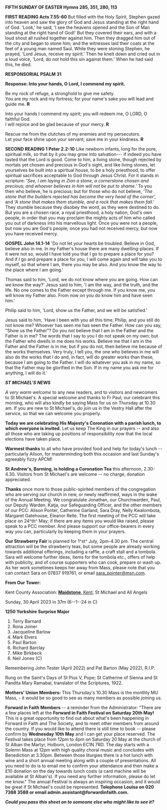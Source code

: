 **FIFTH SUNDAY OF EASTER Hymns 285, 351, 280, 113**

**FIRST READING Acts 7.55-60** But filled with the Holy Spirit, Stephen
gazed into heaven and saw the glory of God and Jesus standing at the
right hand of God. 'Look,' he said, 'I see the heavens opened and the
Son of Man standing at the right hand of God!' But they covered their
ears, and with a loud shout all rushed together against him. Then they
dragged him out of the city and began to stone him; and the witnesses
laid their coats at the feet of a young man named Saul. While they were
stoning Stephen, he prayed, 'Lord Jesus, receive my spirit.' Then he
knelt down and cried out in a loud voice, 'Lord, do not hold this sin
against them.' When he had said this, he died.

**RESPONSORIAL PSALM 31**

**Response: Into your hands, O Lord, I commend my spirit.**

Be my rock of refuge, a stronghold to give me safety.  
You are my rock and my fortress; for your name's sake you will lead and guide me. **R**  

Into your hands I commend my spirit; you will redeem me, O LORD, O faithful God.  
I will rejoice and be glad because of your mercy. **R**

Rescue me from the clutches of my enemies and my persecutors.  
Let your face shine upon your servant; save me in your kindness. **R**

**SECOND READING 1 Peter 2.2-10** Like newborn infants, long for the
pure, spiritual milk, so that by it you may grow into salvation--- if
indeed you have tasted that the Lord is good. Come to him, a living
stone, though rejected by mortals yet chosen and precious in God's
sight, and like living stones, let yourselves be built into a spiritual
house, to be a holy priesthood, to offer spiritual sacrifices acceptable
to God through Jesus Christ. For it stands in scripture: *'See, I am
laying in Zion a stone, a cornerstone chosen and precious; and whoever
believes in him will not be put to shame.'* To you then who believe, he
is precious; but for those who do not believe, *'The stone that the
builders rejected has become the very head of the corner',* and *'A
stone that makes them stumble, and a rock that makes them fall.'* They
stumble because they disobey the word, as they were destined to do. But
you are a chosen race, a royal priesthood, a holy nation, God's own
people, in order that you may proclaim the mighty acts of him who called
you out of darkness into his marvellous light. Once you were not a
people, but now you are God's people; once you had not received mercy,
but now you have received mercy.

**GOSPEL John 14.1-14** 'Do not let your hearts be troubled. Believe in
God, believe also in me. In my Father's house there are many
dwelling-places. If it were not so, would I have told you that I go to
prepare a place for you? And if I go and prepare a place for you, I will
come again and will take you to myself, so that where I am, there you
may be also. And you know the way to the place where I am going.'

Thomas said to him, 'Lord, we do not know where you are going. How can
we know the way?' Jesus said to him, 'I am the way, and the truth, and
the life. No one comes to the Father except through me. If you know me,
you will know my Father also. From now on you do know him and have seen
him.'

Philip said to him, 'Lord, show us the Father, and we will be
satisfied.'

Jesus said to him, 'Have I been with you all this time, Philip, and you
still do not know me? Whoever has seen me has seen the Father. How can
you say, "Show us the Father"? Do you not believe that I am in the
Father and the Father is in me? The words that I say to you I do not
speak on my own; but the Father who dwells in me does his works. Believe
me that I am in the Father and the Father is in me; but if you do not,
then believe me because of the works themselves. Very truly, I tell you,
the one who believes in me will also do the works that I do and, in
fact, will do greater works than these, because I am going to the
Father. I will do whatever you ask in my name, so that the Father may be
glorified in the Son. If in my name you ask me for anything, I will do
it.\'

***ST MICHAEL\'S NEWS***

*A very warm welcome* to any new readers, and to visitors and newcomers
to St Michael\'s. A special welcome and thanks to Fr Paul, our celebrant
this morning, who will also kindly be saying Mass for us on Thursday at
10.30 am. If you are new to St Michael\'s, do join us in the Vestry Hall
after the service, so that we can welcome you properly.

**Today we are celebrating His Majesty\'s Coronation with a parish
lunch, to which everyone is invited.** Let us keep The King in our
prayers -- and also all those who are taking up positions of
responsibility now that the local elections have taken place.

**Warmest thanks** to all who have provided food and help for today\'s
lunch -- particularly Alison, for masterminding both this occasion and
last Sunday\'s agreeably fizzy APCM!

**St Andrew\'s, Barming, is holding a Coronation Tea** this afternoon,
2.30-4.30. Visitors from St Michael\'s are welcome -- no charge,
donation appreciated.

**Thanks** once more to those public-spirited members of the
congregation who are serving our church in new, or newly reaffirmed,
ways in the wake of the Annual Meeting. We congratulate Jonathan, our
Churchwarden, Paul, our Deputy Warden, Katja, our Safeguarding Officer,
and the other members of our PCC: Alison Ponter, Catherine Garland, Sara
Dray, Nelly Kwalombota, Margaret Gatehouse, Eleanor Relle. The first
meeting of the PCC will take place on 24^th^ May; if there are any items
you would like raised, please speak to a PCC member. And please support
our office-bearers in every way you can, particularly by keeping them in
your prayers.

**Our Strawberry Fair** is planned for 1^st^ July, 2pm-4.30 pm. The
central attraction will be the strawberry teas, but some people are
already working towards additional offerings, including a raffle, a
craft stall and a tombola. Sara will welcome further ideas, items for
the tombola etc., offers of help with publicity, and of course
supporters who can cook, prepare or wash up. As her work sometimes keeps
her away from Mass, please note that you can contact Sara on 07837
919761, or email <sara_pointer@msn.com>.

**From Our Tower:**

Kent County Association: [**Maidstone**,
Kent](https://dove.cccbr.org.uk/detail.php?tower=12644#_blank), St
Michael and All Angels

Sunday, 30 April 2023 in 37m (6--1--24 in C)

**1250 Yorkshire Surprise Major**

1. Terry Barnard
2. Rona Joiner
3. Jacqueline Barlow
4. Mark Elvers
5. Paul Barton
6. Richard Barclay
7. Mike Birkbeck
8. Neil Jones (C)

Remembering John Tester (April 2022) and Pat Barton (May 2022), R.I.P.

Rung on the Saint\'s Days of St Pius V, Pope; St Catherine of Sienna and
St Pandita Mary Ramabai, translator of the Scriptures, 1922.

**Mothers\' Union Members:** This Thursday\'s 10.30 Mass is the monthly
MU Mass, - it would be so good to see as many members as possible
joining us.

**Forward in Faith Members** -- a reminder from the Administrator:
"There are a few places left at the **Forward in Faith Festival on
Saturday 20th May!** This is a great opportunity to find out about
what's been happening in Forward in Faith and The Society, and to meet
other members from around the country. If you would like to attend there
is still time to book -- please confirm by **Wednesday 10th May** and I
can get your place reserved. The Festival takes place from 12pm to 4pm
on Saturday 20 May at the church of St Alban the Martyr, Holborn, London
EC1N 7RD. The day starts with a Solemn Mass at 12pm with high quality
choral music and concludes with Benediction at 3.30pm. Between those
liturgies there is a hot lunch with wine and a short annual meeting
along with a couple of presentations. All you need to do is to email me
to confirm your attendance and then make a £10 donation on the day
towards lunch costs (a card machine will be available at St Alban\'s).
If you need any further information, please do let me know." The annual
Festival is always an inspiring occasion, and it would be great if St
Michael\'s could be represented. **Telephone Louisa on 020 7388 3588 or
email admin.assistant\@forwardinfaith.com.**

***Could you pass this sheet on to someone else who might like to see
it?***
